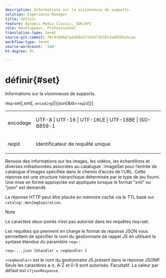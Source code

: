 ```yaml
---
description: Informations sur la visionneuse de supports.
solution: Experience Manager
title: définir
feature: Dynamic Media Classic, SDK/API
role: Développeur, Professionnel
translation-type: tm+mt
source-git-commit: f6c97606d7a4209427316d7367013ad9585a5cae
workflow-type: tm+mt
source-wordcount: '144'
ht-degree: 9%

---
```



# définir{#set}

Informations sur la visionneuse de supports.

req=set[,xml[, *`encoding`*]|{json[&amp;id=*`reqId`*]}]

<table id="simpletable_02C955F4EBAD4251A728F0FC68F432B5"> 
 <tr class="strow"> 
  <td class="stentry"> <p><span class="varname"> encodage</span> </p> </td> 
  <td class="stentry"> <p><span class="codeph"> UTF-8 | UTF-16 | UTF-16LE | UTF-16BE | ISO-8859-1</span> </p></td> 
 </tr> 
 <tr class="strow"> 
  <td class="stentry"> <p><span class="varname"> reqId</span> </p></td> 
  <td class="stentry"> <p>Identificateur de requête unique </p></td> 
 </tr> 
</table>

Renvoie des informations sur les images, les vidéos, les échantillons et diverses métadonnées associées au catalogue ::ImageSet pour l’entrée de catalogue d’images spécifiée dans le chemin d’accès de l’URL. Cette réponse est une structure hiérarchique déterminée par le type de jeu fourni. Une mise en forme appropriée est appliquée lorsque le format &quot;xml&quot; ou &quot;json&quot; est demandé.

La réponse HTTP peut être placée en mémoire cache via le TTL basé sur `catalog::NonImgExpiration`.

>[!NOTE]
>
>Le caractère deux-points n’est pas autorisé dans les requêtes req=set.

Les requêtes qui prennent en charge le format de réponse JSON vous permettent de spécifier le nom du gestionnaire de rappel JS en utilisant la syntaxe étendue du paramètre `req=` :

`req=...,json [&handler = reqHandler ]`

`<reqHandler>` est le nom du gestionnaire JS présent dans la réponse JSONP. Seuls les caractères a-z, A-Z et 0-9 sont autorisés. Facultatif. La valeur par défaut est `s7jsonResponse`.

